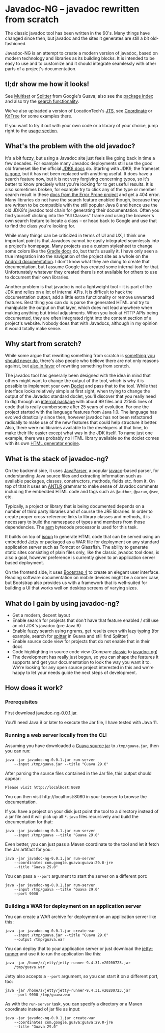 # Javadoc-NG – javadoc rewritten from scratch

The classic javadoc tool has been written in the 90's. Many things
have changed since then, but javadoc and the sites it generates are
still a bit old-fashioned.

Javadoc-NG is an attempt to create a modern version of javadoc, based
on modern technology and libraries as its building blocks.
It is intended to be easy to use and to customize and it should
integrate seamlessly with other parts of a project's documentation.

## tl;dr show me how it looks!

See [Multiset](https://javadocng.mobanisto.com/guava-29.0/com/google/common/collect/Multiset.html)
or [Splitter](https://javadocng.mobanisto.com/guava-29.0/com/google/common/base/Splitter.html)
from Google's Guava; also see the [package
index](https://javadocng.mobanisto.com/guava-29.0/packages.html) and also try
the [search
functionality](https://javadocng.mobanisto.com/guava-29.0/search?q=joiner).

We've also uploaded a version of LocationTech's [JTS](https://javadocng.mobanisto.com/jts-1.17.1/),
see [Coordinate](https://javadocng.mobanisto.com/jts-1.17.1/org/locationtech/jts/geom/Coordinate.html)
or [KdTree](https://javadocng.mobanisto.com/jts-1.17.1/org/locationtech/jts/index/kdtree/KdTree.html)
for some examples there.

If you want to try it out with your own code or a library of your choice, jump
right to the [usage section](#how-does-it-work).

## What's the problem with the old javadoc?

It's a bit fuzzy, but using a Javadoc site just feels like going back
in time a few decades.
For example many Javadoc deployments still use the good old frameset
like the official [JDK8 docs](https://docs.oracle.com/javase/8/docs/api/) do.
Starting with JDK9, the frameset [is
gone](https://docs.oracle.com/en/java/javase/11/docs/api/java.base/java/lang/String.html),
but it has not been replaced with anything useful.
It does have a search feature now, but it is not very forgiving
concerning typos, so it's better to know precisely what you're looking for
to get useful results. It is also sometimes broken, for example try to click any
of the type or member search result in these
[docs from the Error Prone project](https://errorprone.info/api/latest/#) and get
a 404 error.
Many libraries do not have the search feature enabled though, because
they are written to be compatible with the still
popular Java 8 and hence use the old JDK8's javadoc tool chain for generating
their documentation.
Often you find yourself clicking into the "All Classes" frame and using the
browser's own search feature to locate a class – or head back to Google and use
that to find the class you're looking for.

While many things can be criticized in terms of UI and UX, I think one
important point is that Javadocs cannot be easily integrated seamlessly
into a project's homepage.
Many projects use a custom stylesheet to change some colors like the
[Gradle docs](https://docs.gradle.org/current/javadoc/index.html) do, but
that's usually it.
I have only seen a true
integration into the navigation of the project site as a whole
on the [Android
documentation](https://developer.android.com/reference/java/lang/String).
I don't know what they are doing to create that documentation, but I assume
Google has created some internal tool for that.
Unfortunately whatever they created there is not available for others to use to
document their own libraries.

Another problem is that javadoc is not a lightweight tool – it is part of the
JDK and relies on a lot of internal APIs. It is difficult to hack the
documentation output, add a little extra functionality or remove unwanted
features. Best thing you can do is parse the generated HTML and try to
manipulate the output on that layer, which does not lead anywhere when making
anything but trivial adjustments. When you look at HTTP APIs being documented,
they are often integrated right into the content section of a project's website.
Nobody does that with Javadocs, although in my opinion it would totally make sense.

## Why start from scratch?

While some argue that rewriting something from scratch is
[something you should never
do](https://www.joelonsoftware.com/2000/04/06/things-you-should-never-do-part-i/),
there's also people who believe there are not only reasons against, but
[also in favor](https://wiki.c2.com/?RewriteCodeFromScratch) of rewriting
something from scratch.

The javadoc tool has generally been designed with the idea in mind that others
might want to change the output of the tool, which is why it is possible to
implement your own
[Doclet](https://github.com/openjdk/jdk/blob/master/src/jdk.javadoc/share/classes/jdk/javadoc/doclet/Doclet.java)
and pass that to the tool.
While that interface looks relatively simple at first sight, when trying to change the output
of the Javadoc standard doclet, you'll discover that you really need to dig
through an [internal
package](https://github.com/openjdk/jdk/tree/master/src/jdk.javadoc/share/classes/jdk/javadoc/internal/doclets/toolkit)
with about 99 files and 22565 lines of code that is really cumbersome
after 25 years of evolution.
For one the project started with the language features from Java 1.0. The
language has evolved drastically since then, however javadoc has not been
refactored radically to make use of the new features that could help structure
it better.
Also, there were no libraries available to the developers at that time, to make
their life easier except what was in the JDK itself.
To name just one example, there was probably no HTML library available
so the doclet comes with its own [HTML generator
engine](https://github.com/openjdk/jdk/blob/master/src/jdk.javadoc/share/classes/jdk/javadoc/internal/doclets/formats/html/markup/HtmlTree.java).

## What is the stack of javadoc-ng?

On the backend side, it uses
[JavaParser](https://github.com/javaparser/javaparser),
a popular [javacc](https://github.com/javacc/javacc)-based parser,
for understanding Java source files and extracting information such as
available packages, classes, constructors, methods, fields etc. from it.
On top of that it uses an [ANTLR](https://github.com/antlr/antlr4) grammar
to make sense of Javadoc comments including the
embedded HTML code and tags such as `@author`, `@param`, `@see`, etc.

Typically, a project or library that is being documented depends on a number
of third party libraries and of course the JRE libraries.
In order to create proper cross-reference links to library classes and methods,
it is necessary to build the namespace of types and members from those dependencies.
The [asm](https://gitlab.ow2.org/asm/asm) bytecode processor is used for this
task.

It builds on top of [jsoup](https://github.com/jhy/jsoup/) to
generate HTML code that can be served using an embedded
[Jetty](https://github.com/eclipse/jetty.project) or packaged as a WAR
file for deployment on any standard application server such as Tomcat
or Glassfish.
The ability to generate static sites consisting of plain files only,
like the classic javadoc tool does, is also a goal, however preference
is currently given to an application server based deployment.

On the frontend side, it uses [Bootstrap 4](https://github.com/twbs/bootstrap)
to create an elegant user interface. Reading software documentation on mobile
devices might be a corner case, but Bootstrap also provides us with a framework
that is well-suited for building a UI that works well on desktop screens of
varying sizes.

## What do I gain by using javadoc-ng?

* Get a modern, decent layout
* Enable search for projects that don't have that feature enabled / still
  use an old JDK's javadoc (pre Java 9)
* Enable fuzzy search using ngrams, get results even with lazy typing
  (for example, search for [spitter](https://javadocng.mobanisto.com/guava-29.0/search?q=spitter)
  in Guava and still find Splitter)
* Enable source code view for projects that do not enable that in their docs
* Code highlighting in source code view (Compare
  [classic](https://guava.dev/releases/29.0-jre/api/docs/src-html/com/google/common/base/Splitter.html)
  to
  [javadoc-ng](https://javadocng.mobanisto.com/guava-29.0/src-html/com/google/common/base/Splitter.html))
* The development has really just begun, so you can shape the features it
  supports and get your documentation to look the way you want it to. We're
  looking for any open source project interested in this and we're happy to let
  your needs guide the next steps of development.

## How does it work?

### Prerequisites

First download
[javadoc-ng-0.0.1.jar](https://github.com/sebkur/javadoc-ng/releases/download/v0.0.1/javadoc-ng-0.0.1.jar).

You'll need Java 9 or later to execute the Jar file, I have tested with Java 11.

### Running a web server locally from the CLI

Assuming you have downloaded a [Guava source
jar](https://repo1.maven.org/maven2/com/google/guava/guava/29.0-jre/guava-29.0-jre-sources.jar)
to `/tmp/guava.jar`, then you can run:

    java -jar javadoc-ng-0.0.1.jar run-server 
        --input /tmp/guava.jar --title "Guava 29.0"

After parsing the source files contained in the Jar file, this output should
appear:

    Please visit http://localhost:8080

You can then visit http://localhost:8080 in your browser to browse the
documentation.

If you have a project on your disk just point the tool to a directory instead of
a jar file and it will pick up all `*.java` files recursively and build the
documentation for that:

    java -jar javadoc-ng-0.0.1.jar run-server
        --input /tmp/guava --title "Guava 29.0"

Even better, you can just pass a Maven coordinate to the tool and let it fetch
the Jar artifact for you:

    java -jar javadoc-ng-0.0.1.jar run-server
        --coordinates com.google.guava:guava:29.0-jre
        --title "Guava 29.0"

You can pass a `--port` argument to start the server on a different port:

    java -jar javadoc-ng-0.0.1.jar run-server
        --input /tmp/guava --title "Guava 29.0"
        --port 9000

### Building a WAR for deployment on an application server

You can create a WAR archive for deployment on an application server like this:

    java -jar javadoc-ng-0.0.1.jar create-war
        --input /tmp/guava.jar --title "Guava 29.0"
        --output /tmp/guava.war

You can deploy that to your application server or just download the
[jetty-runner](https://repo1.maven.org/maven2/org/eclipse/jetty/jetty-runner/9.4.31.v20200723/jetty-runner-9.4.31.v20200723.jar)
and use it to run the application like this:

    java -jar /home/z/jetty/jetty-runner-9.4.31.v20200723.jar
        /tmp/guava.war

Jetty also accepts a `--port` argument, so you can start it on a different port,
too:

    java -jar /home/z/jetty/jetty-runner-9.4.31.v20200723.jar
        --port 9000 /tmp/guava.war

As with the `run-server` task, you can specify a directory or a Maven coordinate
instead of jar file as input:

    java -jar javadoc-ng-0.0.1.jar create-war
        --coordinates com.google.guava:guava:29.0-jre
        --title "Guava 29.0"
